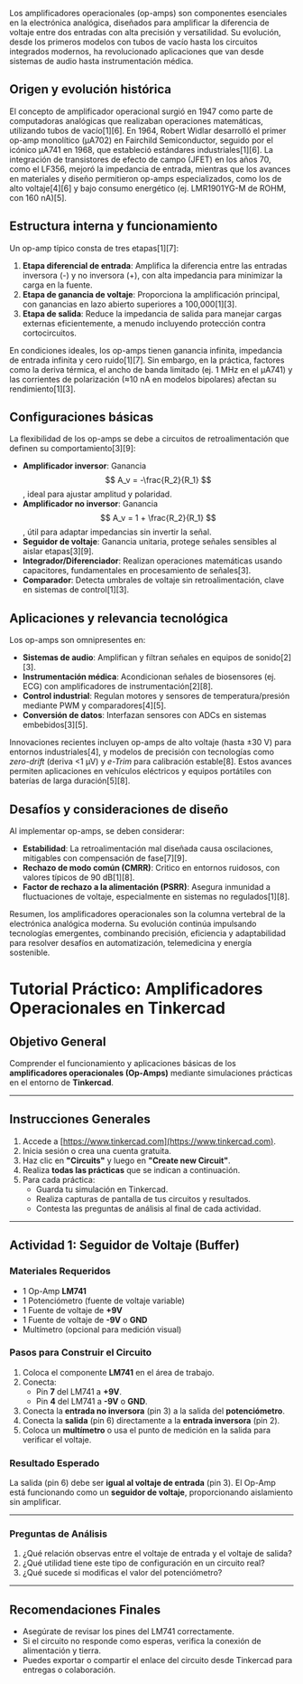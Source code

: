 Los amplificadores operacionales (op-amps) son componentes esenciales en la electrónica analógica, diseñados para amplificar la diferencia de voltaje entre dos entradas con alta precisión y versatilidad. Su evolución, desde los primeros modelos con tubos de vacío hasta los circuitos integrados modernos, ha revolucionado aplicaciones que van desde sistemas de audio hasta instrumentación médica.

## **Origen y evolución histórica**  
El concepto de amplificador operacional surgió en 1947 como parte de computadoras analógicas que realizaban operaciones matemáticas, utilizando tubos de vacío[1][6]. En 1964, Robert Widlar desarrolló el primer op-amp monolítico (μA702) en Fairchild Semiconductor, seguido por el icónico μA741 en 1968, que estableció estándares industriales[1][6]. La integración de transistores de efecto de campo (JFET) en los años 70, como el LF356, mejoró la impedancia de entrada, mientras que los avances en materiales y diseño permitieron op-amps especializados, como los de alto voltaje[4][6] y bajo consumo energético (ej. LMR1901YG-M de ROHM, con 160 nA)[5].

## **Estructura interna y funcionamiento**  
Un op-amp típico consta de tres etapas[1][7]:  
1. **Etapa diferencial de entrada**: Amplifica la diferencia entre las entradas inversora (-) y no inversora (+), con alta impedancia para minimizar la carga en la fuente.  
2. **Etapa de ganancia de voltaje**: Proporciona la amplificación principal, con ganancias en lazo abierto superiores a 100,000[1][3].  
3. **Etapa de salida**: Reduce la impedancia de salida para manejar cargas externas eficientemente, a menudo incluyendo protección contra cortocircuitos.  

En condiciones ideales, los op-amps tienen ganancia infinita, impedancia de entrada infinita y cero ruido[1][7]. Sin embargo, en la práctica, factores como la deriva térmica, el ancho de banda limitado (ej. 1 MHz en el μA741) y las corrientes de polarización (≈10 nA en modelos bipolares) afectan su rendimiento[1][3].

## **Configuraciones básicas**  
La flexibilidad de los op-amps se debe a circuitos de retroalimentación que definen su comportamiento[3][9]:  
- **Amplificador inversor**: Ganancia $$ A_v = -\frac{R_2}{R_1} $$, ideal para ajustar amplitud y polaridad.  
- **Amplificador no inversor**: Ganancia $$ A_v = 1 + \frac{R_2}{R_1} $$, útil para adaptar impedancias sin invertir la señal.  
- **Seguidor de voltaje**: Ganancia unitaria, protege señales sensibles al aislar etapas[3][9].  
- **Integrador/Diferenciador**: Realizan operaciones matemáticas usando capacitores, fundamentales en procesamiento de señales[3].  
- **Comparador**: Detecta umbrales de voltaje sin retroalimentación, clave en sistemas de control[1][3].

## **Aplicaciones y relevancia tecnológica**  
Los op-amps son omnipresentes en:  
- **Sistemas de audio**: Amplifican y filtran señales en equipos de sonido[2][3].  
- **Instrumentación médica**: Acondicionan señales de biosensores (ej. ECG) con amplificadores de instrumentación[2][8].  
- **Control industrial**: Regulan motores y sensores de temperatura/presión mediante PWM y comparadores[4][5].  
- **Conversión de datos**: Interfazan sensores con ADCs en sistemas embebidos[3][5].  

Innovaciones recientes incluyen op-amps de alto voltaje (hasta ±30 V) para entornos industriales[4], y modelos de precisión con tecnologías como *zero-drift* (deriva <1 μV) y *e-Trim* para calibración estable[8]. Estos avances permiten aplicaciones en vehículos eléctricos y equipos portátiles con baterías de larga duración[5][8].

## **Desafíos y consideraciones de diseño**  
Al implementar op-amps, se deben considerar:  
- **Estabilidad**: La retroalimentación mal diseñada causa oscilaciones, mitigables con compensación de fase[7][9].  
- **Rechazo de modo común (CMRR)**: Critico en entornos ruidosos, con valores típicos de 90 dB[1][8].  
- **Factor de rechazo a la alimentación (PSRR)**: Asegura inmunidad a fluctuaciones de voltaje, especialmente en sistemas no regulados[1][8].  

Resumen, los amplificadores operacionales son la columna vertebral de la electrónica analógica moderna. Su evolución continúa impulsando tecnologías emergentes, combinando precisión, eficiencia y adaptabilidad para resolver desafíos en automatización, telemedicina y energía sostenible.

# Tutorial Práctico: Amplificadores Operacionales en Tinkercad

## Objetivo General

Comprender el funcionamiento y aplicaciones básicas de los **amplificadores operacionales (Op-Amps)** mediante simulaciones prácticas en el entorno de **Tinkercad**.

---

## Instrucciones Generales

1. Accede a [https://www.tinkercad.com](https://www.tinkercad.com).
2. Inicia sesión o crea una cuenta gratuita.
3. Haz clic en **"Circuits"** y luego en **"Create new Circuit"**.
4. Realiza **todas las prácticas** que se indican a continuación.
5. Para cada práctica:
   - Guarda tu simulación en Tinkercad.
   - Realiza capturas de pantalla de tus circuitos y resultados.
   - Contesta las preguntas de análisis al final de cada actividad.

---

##  Actividad 1: Seguidor de Voltaje (Buffer)

###  Materiales Requeridos

- 1 Op-Amp **LM741**
- 1 Potenciómetro (fuente de voltaje variable)
- 1 Fuente de voltaje de **+9V**
- 1 Fuente de voltaje de **-9V** o **GND**
- Multímetro (opcional para medición visual)

###  Pasos para Construir el Circuito

1. Coloca el componente **LM741** en el área de trabajo.
2. Conecta:
   - Pin **7** del LM741 a **+9V**.
   - Pin **4** del LM741 a **-9V** o **GND**.
3. Conecta la **entrada no inversora** (pin 3) a la salida del **potenciómetro**.
4. Conecta la **salida** (pin 6) directamente a la **entrada inversora** (pin 2).
5. Coloca un **multímetro** o usa el punto de medición en la salida para verificar el voltaje.

###  Resultado Esperado

La salida (pin 6) debe ser **igual al voltaje de entrada** (pin 3). El Op-Amp está funcionando como un **seguidor de voltaje**, proporcionando aislamiento sin amplificar.

---

###  Preguntas de Análisis

1. ¿Qué relación observas entre el voltaje de entrada y el voltaje de salida?
2. ¿Qué utilidad tiene este tipo de configuración en un circuito real?
3. ¿Qué sucede si modificas el valor del potenciómetro?

---

##  Recomendaciones Finales

- Asegúrate de revisar los pines del LM741 correctamente.
- Si el circuito no responde como esperas, verifica la conexión de alimentación y tierra.
- Puedes exportar o compartir el enlace del circuito desde Tinkercad para entregas o colaboración.


